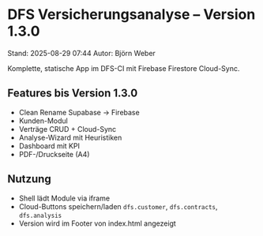 # DFS Versicherungsanalyse – Version 1.3.0
Stand: 2025-08-29 07:44
Autor: Björn Weber

Komplette, statische App im DFS-CI mit Firebase Firestore Cloud-Sync.

## Features bis Version 1.3.0
- Clean Rename Supabase → Firebase
- Kunden-Modul
- Verträge CRUD + Cloud-Sync
- Analyse-Wizard mit Heuristiken
- Dashboard mit KPI
- PDF-/Druckseite (A4)

## Nutzung
- Shell lädt Module via iframe
- Cloud-Buttons speichern/laden `dfs.customer`, `dfs.contracts`, `dfs.analysis`
- Version wird im Footer von index.html angezeigt

